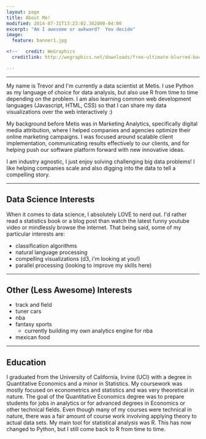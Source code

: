 ```yaml
---
layout: page
title: About Me!
modified: 2014-07-31T13:23:02.362000-04:00
excerpt: "Am I awesome or awkward?  You decide"
image:
  feature: banner1.jpg

<!--   credit: WeGraphics
  creditlink: http://wegraphics.net/downloads/free-ultimate-blurred-background-pack/ -->

---
```


---
My name is Trevor and I'm currently a data scientist at Metis.  I use Python as my language of choice for data analysis, but also use R from time to time depending on the problem.  I am also learning common web development languages (Javascript, HTML, CSS) so that I can share my data visualizations over the web interactively :)

My background before Metis was in Marketing Analytics, specifically digital media attribution, where I helped companies and agencies optimize their online marketing campaigns.  I was focused around scalable client implementation, communicating results effectively to our clients, and for helping push our software platform forward with new innovative ideas.

I am industry agnostic, I just enjoy solving challenging big data problems!  I like helping companies scale and also digging into the data to tell a compelling story.

---

## Data Science Interests

When it comes to data science, I absolutely LOVE to nerd out.  I'd rather read a statistics book or a blog post than watch the latest funny youtube video or mindlessly browse the internet.  That being said, some of my particular interests are:

- classification algorithms
- natural language processing
- compelling visualizations (d3, i'm looking at you!)
- parallel processing (looking to improve my skills here)

---

## Other (Less Awesome) Interests

- track and field
- tuner cars
- nba
- fantasy sports
    - currently building my own analytics engine for nba
- mexican food

---

## Education

I graduated from the University of California, Irvine (UCI) with a degree in Quantitative Economics and a minor in Statistics.  My coursework was mostly focused on econometrics and statistics and was very theoretical in nature.  The goal of the Quantitative Economics degree was to prepare students for jobs in analytics or for advanced degrees in Economics or other technical fields.  Even though many of my courses were technical in nature, there was a fair amount of course work involving applying theory to actual data sets.  My main tool for statistical analysis was R.  This has now changed to Python, but I still come back to R from time to time.



